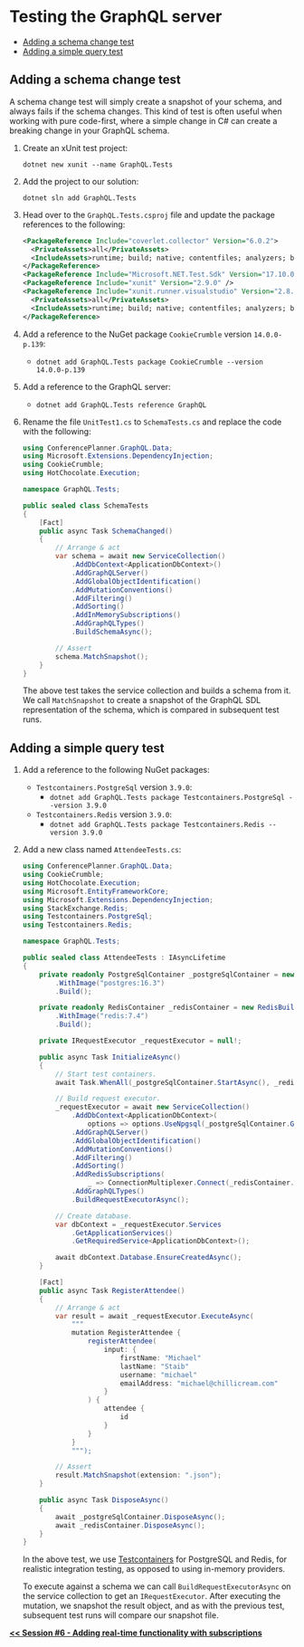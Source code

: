 # Testing the GraphQL server

- [Adding a schema change test](#adding-a-schema-change-test)
- [Adding a simple query test](#adding-a-simple-query-test)

## Adding a schema change test

A schema change test will simply create a snapshot of your schema, and always fails if the schema changes. This kind of test is often useful when working with pure code-first, where a simple change in C# can create a breaking change in your GraphQL schema.

1. Create an xUnit test project:

    ```shell
    dotnet new xunit --name GraphQL.Tests
    ```

1. Add the project to our solution:

    ```shell
    dotnet sln add GraphQL.Tests
    ```

1. Head over to the `GraphQL.Tests.csproj` file and update the package references to the following:

    ```xml
    <PackageReference Include="coverlet.collector" Version="6.0.2">
      <PrivateAssets>all</PrivateAssets>
      <IncludeAssets>runtime; build; native; contentfiles; analyzers; buildtransitive</IncludeAssets>
    </PackageReference>
    <PackageReference Include="Microsoft.NET.Test.Sdk" Version="17.10.0" />
    <PackageReference Include="xunit" Version="2.9.0" />
    <PackageReference Include="xunit.runner.visualstudio" Version="2.8.2">
      <PrivateAssets>all</PrivateAssets>
      <IncludeAssets>runtime; build; native; contentfiles; analyzers; buildtransitive</IncludeAssets>
    </PackageReference>
    ```

1. Add a reference to the NuGet package `CookieCrumble` version `14.0.0-p.139`:
    - `dotnet add GraphQL.Tests package CookieCrumble --version 14.0.0-p.139`

1. Add a reference to the GraphQL server:
    - `dotnet add GraphQL.Tests reference GraphQL`

1. Rename the file `UnitTest1.cs` to `SchemaTests.cs` and replace the code with the following:

    ```csharp
    using ConferencePlanner.GraphQL.Data;
    using Microsoft.Extensions.DependencyInjection;
    using CookieCrumble;
    using HotChocolate.Execution;

    namespace GraphQL.Tests;

    public sealed class SchemaTests
    {
        [Fact]
        public async Task SchemaChanged()
        {
            // Arrange & act
            var schema = await new ServiceCollection()
                .AddDbContext<ApplicationDbContext>()
                .AddGraphQLServer()
                .AddGlobalObjectIdentification()
                .AddMutationConventions()
                .AddFiltering()
                .AddSorting()
                .AddInMemorySubscriptions()
                .AddGraphQLTypes()
                .BuildSchemaAsync();

            // Assert
            schema.MatchSnapshot();
        }
    }
    ```

    The above test takes the service collection and builds a schema from it. We call `MatchSnapshot` to create a snapshot of the GraphQL SDL representation of the schema, which is compared in subsequent test runs.

## Adding a simple query test

1. Add a reference to the following NuGet packages:
    - `Testcontainers.PostgreSql` version `3.9.0`:
      - `dotnet add GraphQL.Tests package Testcontainers.PostgreSql --version 3.9.0`
    - `Testcontainers.Redis` version `3.9.0`:
      - `dotnet add GraphQL.Tests package Testcontainers.Redis --version 3.9.0`

1. Add a new class named `AttendeeTests.cs`:

    ```csharp
    using ConferencePlanner.GraphQL.Data;
    using CookieCrumble;
    using HotChocolate.Execution;
    using Microsoft.EntityFrameworkCore;
    using Microsoft.Extensions.DependencyInjection;
    using StackExchange.Redis;
    using Testcontainers.PostgreSql;
    using Testcontainers.Redis;

    namespace GraphQL.Tests;

    public sealed class AttendeeTests : IAsyncLifetime
    {
        private readonly PostgreSqlContainer _postgreSqlContainer = new PostgreSqlBuilder()
            .WithImage("postgres:16.3")
            .Build();

        private readonly RedisContainer _redisContainer = new RedisBuilder()
            .WithImage("redis:7.4")
            .Build();

        private IRequestExecutor _requestExecutor = null!;

        public async Task InitializeAsync()
        {
            // Start test containers.
            await Task.WhenAll(_postgreSqlContainer.StartAsync(), _redisContainer.StartAsync());

            // Build request executor.
            _requestExecutor = await new ServiceCollection()
                .AddDbContext<ApplicationDbContext>(
                    options => options.UseNpgsql(_postgreSqlContainer.GetConnectionString()))
                .AddGraphQLServer()
                .AddGlobalObjectIdentification()
                .AddMutationConventions()
                .AddFiltering()
                .AddSorting()
                .AddRedisSubscriptions(
                    _ => ConnectionMultiplexer.Connect(_redisContainer.GetConnectionString()))
                .AddGraphQLTypes()
                .BuildRequestExecutorAsync();

            // Create database.
            var dbContext = _requestExecutor.Services
                .GetApplicationServices()
                .GetRequiredService<ApplicationDbContext>();

            await dbContext.Database.EnsureCreatedAsync();
        }

        [Fact]
        public async Task RegisterAttendee()
        {
            // Arrange & act
            var result = await _requestExecutor.ExecuteAsync(
                """
                mutation RegisterAttendee {
                    registerAttendee(
                        input: {
                            firstName: "Michael"
                            lastName: "Staib"
                            username: "michael"
                            emailAddress: "michael@chillicream.com"
                        }
                    ) {
                        attendee {
                            id
                        }
                    }
                }
                """);

            // Assert
            result.MatchSnapshot(extension: ".json");
        }

        public async Task DisposeAsync()
        {
            await _postgreSqlContainer.DisposeAsync();
            await _redisContainer.DisposeAsync();
        }
    }
    ```

    In the above test, we use [Testcontainers](https://dotnet.testcontainers.org/) for PostgreSQL and Redis, for realistic integration testing, as opposed to using in-memory providers.

    To execute against a schema we can call `BuildRequestExecutorAsync` on the service collection to get an `IRequestExecutor`. After executing the mutation, we snapshot the result object, and as with the previous test, subsequent test runs will compare our snapshot file.

[**<< Session #6 - Adding real-time functionality with subscriptions**](6-subscriptions.md)
